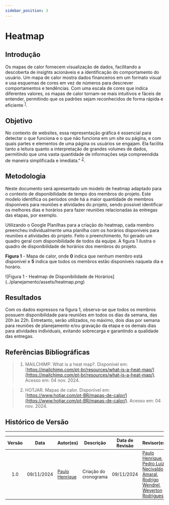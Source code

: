 ```yaml
---
sidebar_position: 3
---
```


# Heatmap

## Introdução

Os mapas de calor fornecem visualização de dados, facilitando a descoberta de insights acionáveis e a identificação do comportamento do usuário. Um mapa de calor mostra dados financeiros em um formato visual e usa esquemas de cores em vez de números para descrever comportamentos e tendências. Com uma escala de cores que indica diferentes valores, os mapas de calor tornam-se mais intuitivos e fáceis de entender, permitindo que os padrões sejam reconhecidos de forma rápida e eficiente <sup>[1](../planejamento/heatmap.md#referências-bibliográficas)</sup>.

## Objetivo

No contexto de websites, essa representação gráfica é essencial para detectar o que funciona e o que não funciona em um site ou página, e com quais partes e elementos de uma página os usuários se engajam. Ela facilita tanto a leitura quanto a interpretação de grandes volumes de dados, permitindo que uma vasta quantidade de informações seja compreendida de maneira simplificada e imediata." <sup>[2](../planejamento/heatmap.md#referências-bibliográficas)</sup>.

## Metodologia 

Neste documento será apresentado um modelo de heatmap adaptado para o contexto de disponibilidade de tempo dos membros do projeto. Este modelo identifica os períodos onde há a maior quantidade de membros disponíveis para reuniões e atividades do projeto, sendo possível identificar os melhores dias e horários para fazer reuniões relacionadas às entregas das etapas, por exemplo.

Utilizando o Google Planilhas para a criação do heatmap, cada membro preencheu individualmente uma planilha com os horários disponíveis para reuniões e atividades do projeto. Feito o preenchimento, foi gerado um quadro geral com disponibilidade de todos da equipe. A figura 1 ilustra o quadro de disponibilidade de horários dos membros do projeto.

<p style={{ textAlign: 'center', fontSize: '17px' }}><b>Figura 1</b> - Mapa de calor, onde <b>0</b> indica que nenhum membro está disponível e <b>5</b> indica que todos os membros estão disponíveis naquela dia e horário.</p>
![Figura 1 - Heatmap de Disponibilidade de Horários](../planejamento/assets/heatmap.png)

## Resultados

Com os dados expressos na figura 1, observa-se que todos os membros possuem disponibilidade para reuniões em todos os dias da semana, das 20h às 22h. Entretanto, serão utilizados, no máximo, dois dias por semana para reuniões de planejamento e/ou gravação da etapa e os demais dias para atividades individuais, evitando sobrecarga e garantindo a qualidade das entregas.

## Referências Bibliográficas

> 1. MAILCHIMP. What is a heat map?. Disponível em: [https://mailchimp.com/pt-br/resources/what-is-a-heat-map/](https://mailchimp.com/pt-br/resources/what-is-a-heat-map/). Acesso em: 04 nov. 2024.

> 2. HOTJAR. Mapas de calor. Disponível em: [https://www.hotjar.com/pt-BR/mapas-de-calor/](https://www.hotjar.com/pt-BR/mapas-de-calor/). Acesso em: 04 nov. 2024.

## Histórico de Versão
---
| Versão | Data | Autor(es) | Descrição | Data de Revisão | Revisor(es) |
|:---:|:---:|---|---|:---:|---|
| 1.0 | 09/11/2024 | [Paulo Henrique](https://github.com/paulomh) | Criação do cronograma | 09/11/2024 | [Paulo Henrique](https://github.com/paulomh), [Pedro Luiz](https://github.com/pedroluizfo), [Necivaldo Amaral](https://github.com/junioramaral22), [Rodrigo Wendrel](https://github.com/rodwendrel), [Weverton Rodrigues](https://github.com/vevetin)  |



